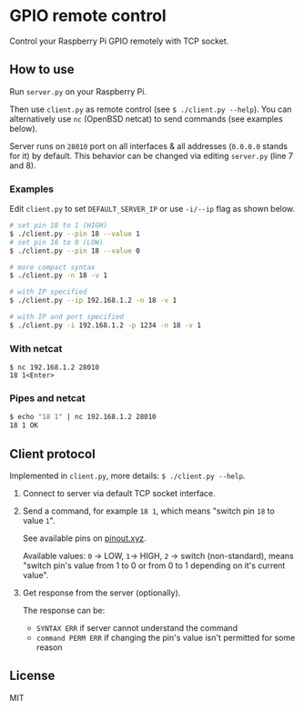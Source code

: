 # GPIO remote control

Control your Raspberry Pi GPIO remotely with TCP socket.

## How to use

Run `server.py` on your Raspberry Pi.

Then use `client.py` as remote control (see `$ ./client.py --help`). You can alternatively use `nc` (OpenBSD netcat) to send commands (see examples below).

Server runs on `28010` port on all interfaces & all addresses (`0.0.0.0` stands for it) by default. This behavior can be changed via editing `server.py` (line 7 and 8).

### Examples

Edit `client.py` to set `DEFAULT_SERVER_IP` or use `-i/--ip` flag as shown below.

```bash
# set pin 18 to 1 (HIGH)
$ ./client.py --pin 18 --value 1
# set pin 18 to 0 (LOW)
$ ./client.py --pin 18 --value 0

# more compact syntax
$ ./client.py -n 18 -v 1

# with IP specified
$ ./client.py --ip 192.168.1.2 -n 18 -v 1

# with IP and port specified
$ ./client.py -i 192.168.1.2 -p 1234 -n 18 -v 1
```

### With netcat

```
$ nc 192.168.1.2 28010
18 1<Enter>
```

### Pipes and netcat

```bash
$ echo "18 1" | nc 192.168.1.2 28010
18 1 OK
```

## Client protocol

Implemented in `client.py`, more details: `$ ./client.py --help`.

1. Connect to server via default TCP socket interface.
2. Send a command, for example `18 1`, which means "switch pin `18` to value `1`".

   See available pins on [pinout.xyz](https://pinout.xyz).

   Available values: `0` -> LOW, `1`-> HIGH, `2` -> switch (non-standard), means "switch pin's value from 1 to 0 or from 0 to 1 depending on it's current value".

3. Get response from the server (optionally).

   The response can be:
   - `SYNTAX ERR` if server cannot understand the command
   - `command PERM ERR` if changing the pin's value isn't permitted for some reason

## License

MIT
